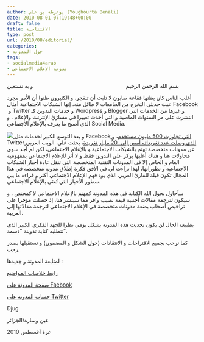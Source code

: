 ```yaml
---
author: يوغرطة بن علي (Youghourta Benali)
date: 2010-08-01 07:19:48+00:00
draft: false
title: الافتتاحية
type: post
url: /2010/08/editorial/
categories:
- حول المدونة
tags:
- socialmedia4arab
- مدونة الإعلام الاجتماعي
---
```


بسم الله الرحمن الرحيم                                                              و به نستعين

أغلب الناس كان يظنها فقاعة صابون لا تلبث أن تنفجر، و الكثيرون ظنوا أن الأمر مجرد عبث حديثي التخرج من الجامعات لا طائل منه، إنها الشبكات الاجتماعية أمثال Facebook  و Twitter و خدمات التدوين كـ Wordpress و Blogger و غيرها من الخدمات التي انتشرت على مر السنوات الماضية و التي أحدث تغييرا في مسارَيْ الإنترنت والإعلام ، و الذي أصبح ما يعرف بالإعلام الاجتماعي Social Media.

[![](https://socialmedia4arab.com/wp-content/uploads/2010/07/social-media-websites-300x213.jpg)
](https://socialmedia4arab.com/wp-content/uploads/2010/07/social-media-websites.jpg)و بعد التوسع الكبير لخدمات مثل Facebook[ التي تجاوزت 500 مليون مستخدم](https://www.it-scoop.com/2010/07/facebook-500-million-2/)، و Twitter[ الذي وصلت عدد تغريداته أمس إلى  20 مليار تغريدة](https://www.it-scoop.com/2010/07/twitter-20-billions-tweets/)، بحثت على  الويب العربي عن مدونات متخصصة تهتم بالشبكات الاجتماعية و بالإعلام الاجتماعي، لكن لم أجد سوى محاولات هنا و هناك أغلبها يركز على التدوين فقط و لا أثر للإعلام الاجتماعي بمفهوميه العام و الخاص إلا في المدونات التقنية المتخصصة التي تنقل عادة أخبار الشبكات الاجتماعية و تطوراتها، لهذا تراءت لي في الأفق فكرة إطلاق مدونة متخصصة في هذا المجال تكون قبلة للقارئ العربي الذي يود فهم الإعلام الاجتماعي أكثر و قراءة ما بين سطور الأخبار التي تُعنَى بالإعلام الاجتماعي.

سأحاول بحول الله الكتابة في هذه المدونة كمهتم بالإعلام الاجتماعي لا كمختص ، و سيكون لترجمة مقالات أجنبية قيمة نصيب وافر مما سينشر هنا، إذ حصلت مؤخرا على تراخيص أصحاب بضعة مدونات متخصصة في الإعلام الاجتماعي لترجمة مقالاتها إلى العربية.

بطبيعة الحال لن يكون تحديث هذه المدونة بشكل يومي نظرا للجهد الفكري الكبير الذي تتطلبه كتابة تدوينة "دسمة".

كما نرحب بجميع الاقتراحات و الانتقادات (حول الشكل و المضمون) و نستقبلها بصدر رحب.

لمتابعة المدونة و جديدها :

[رابط خلاصات المواضيع](http://feeds.feedburner.com/socialmedia4arab)

[صفحة المدونة على Faebook](http://www.facebook.com/pages/mdwnt-alalam-alajtmay/131630770211757)

[حساب المدونة على Twitter](https://twitter.com/sm4arab)


Djug




عين وسارة/الجزائر




غرة أغسطس 2010
